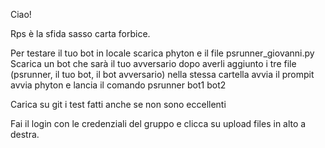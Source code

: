 Ciao!

Rps è la sfida sasso carta forbice.

Per testare il tuo bot in locale 
scarica phyton e il file psrunner_giovanni.py
Scarica un bot che sarà il tuo avversario 
dopo averli aggiunto i tre file (psrunner, il tuo bot, il bot avversario) nella stessa cartella
avvia il prompit avvia phyton e lancia il comando psrunner bot1 bot2


Carica su git i test fatti anche se non sono eccellenti

Fai il login con le credenziali del gruppo e clicca su upload files in alto a destra.


